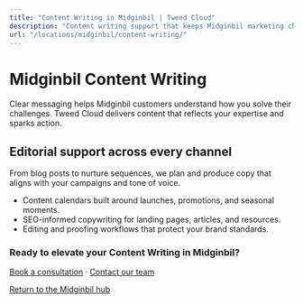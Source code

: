 ```yaml
---
title: "Content Writing in Midginbil | Tweed Cloud"
description: "Content writing support that keeps Midginbil marketing channels fresh."
url: "/locations/midginbil/content-writing/"
---
```


# Midginbil Content Writing

Clear messaging helps Midginbil customers understand how you solve their challenges. Tweed Cloud delivers content that reflects your expertise and sparks action.

## Editorial support across every channel

From blog posts to nurture sequences, we plan and produce copy that aligns with your campaigns and tone of voice.

- Content calendars built around launches, promotions, and seasonal moments.
- SEO-informed copywriting for landing pages, articles, and resources.
- Editing and proofing workflows that protect your brand standards.

### Ready to elevate your Content Writing in Midginbil?

[Book a consultation](/consultation/) · [Contact our team](/contact/)

[Return to the Midginbil hub](/locations/midginbil/)
